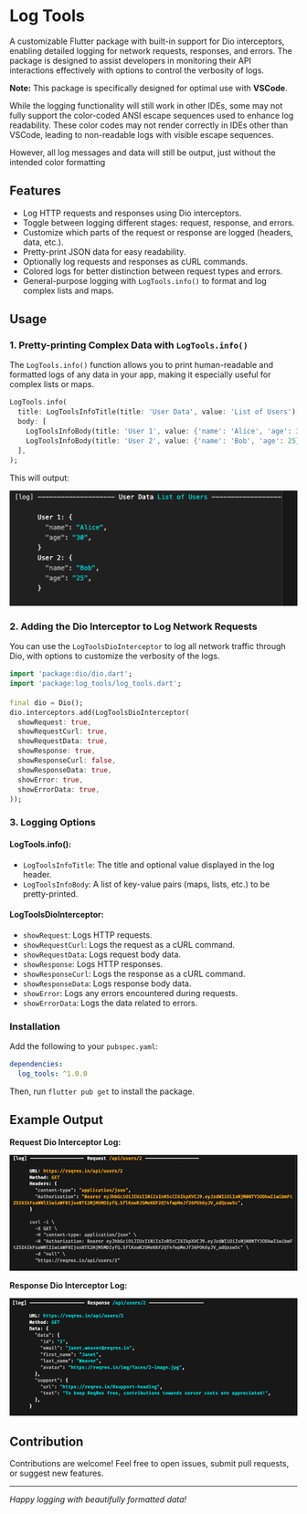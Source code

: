 
# Log Tools

A customizable Flutter package with built-in support for Dio interceptors, enabling detailed logging for network requests, responses, and errors. The package is designed to assist developers in monitoring their API interactions effectively with options to control the verbosity of logs.

**Note:** This package is specifically designed for optimal use with **VSCode**. 

While the logging functionality will still work in other IDEs, some may not fully support the color-coded ANSI escape sequences used to enhance log readability. These color codes may not render correctly in IDEs other than VSCode, leading to non-readable logs with visible escape sequences.

However, all log messages and data will still be output, just without the intended color formatting

## Features

- Log HTTP requests and responses using Dio interceptors.
- Toggle between logging different stages: request, response, and errors.
- Customize which parts of the request or response are logged (headers, data, etc.).
- Pretty-print JSON data for easy readability.
- Optionally log requests and responses as cURL commands.
- Colored logs for better distinction between request types and errors.
- General-purpose logging with `LogTools.info()` to format and log complex lists and maps.

## Usage

### 1. Pretty-printing Complex Data with `LogTools.info()`
The `LogTools.info()` function allows you to print human-readable and formatted logs of any data in your app, making it especially useful for complex lists or maps.

```dart
LogTools.info(
  title: LogToolsInfoTitle(title: 'User Data', value: 'List of Users'),
  body: [
    LogToolsInfoBody(title: 'User 1', value: {'name': 'Alice', 'age': 30}),
    LogToolsInfoBody(title: 'User 2', value: {'name': 'Bob', 'age': 25}),
  ],
);
```

This will output:

![Pretty-Printed Log Output](https://raw.githubusercontent.com/markodevcic/log_tools/main/assets/pretty_printer_log_output.png)

### 2. Adding the Dio Interceptor to Log Network Requests

You can use the `LogToolsDioInterceptor` to log all network traffic through Dio, with options to customize the verbosity of the logs.

```dart
import 'package:dio/dio.dart';
import 'package:log_tools/log_tools.dart';

final dio = Dio();
dio.interceptors.add(LogToolsDioInterceptor(
  showRequest: true,
  showRequestCurl: true,
  showRequestData: true,
  showResponse: true,
  showResponseCurl: false,
  showResponseData: true,
  showError: true,
  showErrorData: true,
));
```

### 3. Logging Options

#### LogTools.info():
- `LogToolsInfoTitle`: The title and optional value displayed in the log header.
- `LogToolsInfoBody`: A list of key-value pairs (maps, lists, etc.) to be pretty-printed.

#### LogToolsDioInterceptor:
- `showRequest`: Logs HTTP requests.
- `showRequestCurl`: Logs the request as a cURL command.
- `showRequestData`: Logs request body data.
- `showResponse`: Logs HTTP responses.
- `showResponseCurl`: Logs the response as a cURL command.
- `showResponseData`: Logs response body data.
- `showError`: Logs any errors encountered during requests.
- `showErrorData`: Logs the data related to errors.

### Installation

Add the following to your `pubspec.yaml`:

```yaml
dependencies:
  log_tools: ^1.0.0
```

Then, run `flutter pub get` to install the package.

## Example Output

**Request Dio Interceptor Log:**

![Log Dio Interceptor Request](https://raw.githubusercontent.com/markodevcic/log_tools/main/assets/log_dio_interceptor_request.png)



**Response Dio Interceptor Log:**

![Log Dio Interceptor Response](https://raw.githubusercontent.com/markodevcic/log_tools/main/assets/log_dio_interceptor_response.png)

## Contribution

Contributions are welcome! Feel free to open issues, submit pull requests, or suggest new features.

---

*Happy logging with beautifully formatted data!*
